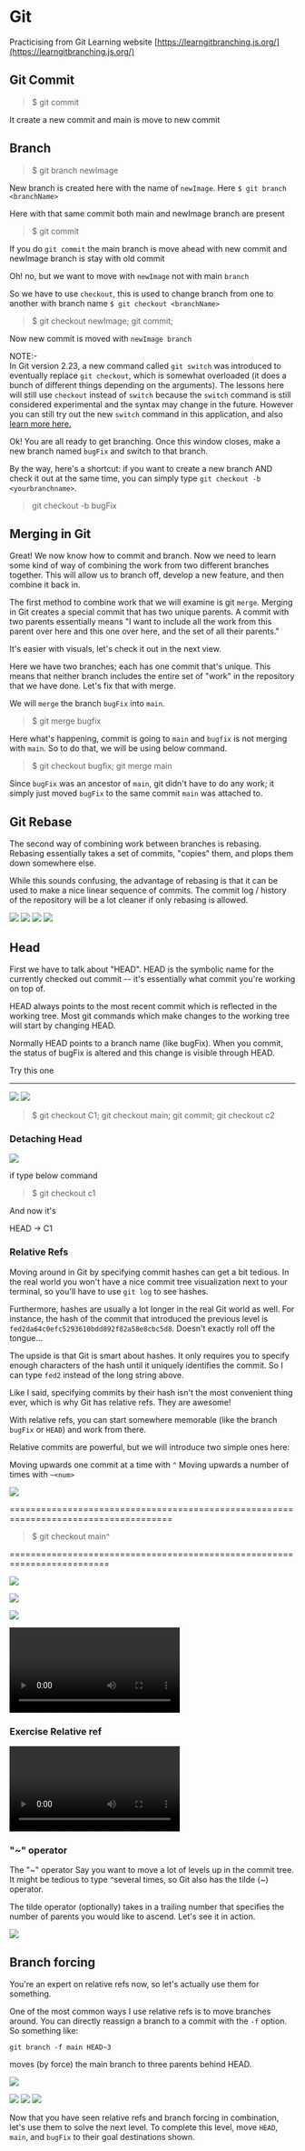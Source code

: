 # Git

Practicising from Git Learning website [https://learngitbranching.js.org/](https://learngitbranching.js.org/)

## Git Commit

> $ git commit

It create a new commit and main is move to new commit

## Branch

> $ git branch newImage

New branch is created here with the name of `newImage`. Here `$ git branch <branchName>`

Here with that same commit both main and newImage branch are present

> $ git commit

If you do `git commit` the main branch is move ahead with new commit and newImage branch is stay with old commit

Oh! no, but we want to move with `newImage` not with main `branch`

So we have to use `checkout`, this is used to change branch from one to another with branch name
`$ git checkout <branchName>`

> $ git checkout newImage; git commit;

Now new commit is moved with `newImage branch`

NOTE:-  
In Git version 2.23, a new command called `git switch` was introduced to eventually replace `git checkout`, which is somewhat overloaded (it does a bunch of different things depending on the arguments). The lessons here will still use `checkout` instead of `switch` because the `switch` command is still considered experimental and the syntax may change in the future. However you can still try out the new `switch` command in this application, and also [learn more here.](https://git-scm.com/docs/git-switch)

Ok! You are all ready to get branching. Once this window closes, make a new branch named `bugFix` and switch to that branch.

By the way, here's a shortcut: if you want to create a new branch AND check it out at the same time, you can simply type `git checkout -b <yourbranchname>`.

> git checkout -b bugFix

## Merging in Git

Great! We now know how to commit and branch. Now we need to learn some kind of way of combining the work from two different branches together. This will allow us to branch off, develop a new feature, and then combine it back in.

The first method to combine work that we will examine is git `merge`. Merging in Git creates a special commit that has two unique parents. A commit with two parents essentially means "I want to include all the work from this parent over here and this one over here, and the set of all their parents."

It's easier with visuals, let's check it out in the next view.

Here we have two branches; each has one commit that's unique. This means that neither branch includes the entire set of "work" in the repository that we have done. Let's fix that with merge.

We will `merge` the branch `bugFix` into `main`.

> $ git merge bugfix

Here what's happening, commit is going to `main` and `bugfix` is not merging with `main`. So to do that, we will be using below command.

> $ git checkout bugfix; git merge main

Since `bugFix` was an ancestor of `main`, git didn't have to do any work; it simply just moved `bugFix` to the same commit `main` was attached to.

## Git Rebase

The second way of combining work between branches is rebasing. Rebasing essentially takes a set of commits, "copies" them, and plops them down somewhere else.

While this sounds confusing, the advantage of rebasing is that it can be used to make a nice linear sequence of commits. The commit log / history of the repository will be a lot cleaner if only rebasing is allowed.

![](./assets/rebase/rebase-1.png)
![](./assets/rebase/rebase-2.png)
![](./assets/rebase/rebase-3.png)
![](./assets/rebase/rebase-4.png)

## Head

First we have to talk about "HEAD". HEAD is the symbolic name for the currently checked out commit -- it's essentially what commit you're working on top of.

HEAD always points to the most recent commit which is reflected in the working tree. Most git commands which make changes to the working tree will start by changing HEAD.

Normally HEAD points to a branch name (like bugFix). When you commit, the status of bugFix is altered and this change is visible through HEAD.

Try this one

---

![](./assets/head-starting-1.png)
![](./assets/head-starting-2.png)

> $ git checkout C1; git checkout main; git commit; git checkout c2

### Detaching Head

![](./assets/detaching-head-1.png)

if type below command

> $ git checkout c1

And now it's

HEAD -> C1

### Relative Refs

Moving around in Git by specifying commit hashes can get a bit tedious. In the real world you won't have a nice commit tree visualization next to your terminal, so you'll have to use `git log` to see hashes.

Furthermore, hashes are usually a lot longer in the real Git world as well. For instance, the hash of the commit that introduced the previous level is `fed2da64c0efc5293610bdd892f82a58e8cbc5d8`. Doesn't exactly roll off the tongue...

The upside is that Git is smart about hashes. It only requires you to specify enough characters of the hash until it uniquely identifies the commit. So I can type `fed2` instead of the long string above.

Like I said, specifying commits by their hash isn't the most convenient thing ever, which is why Git has relative refs. They are awesome!

With relative refs, you can start somewhere memorable (like the branch `bugFix` or `HEAD`) and work from there.

Relative commits are powerful, but we will introduce two simple ones here:

Moving upwards one commit at a time with `^`
Moving upwards a number of times with `~<num>`

![](./assets/detaching-head-2.png)

=====================================================================================

> $ git checkout main^

=========================================================================

![](./assets/detaching-head-3.png)

![](./assets/detaching-head-4.png)

![](./assets/detaching-head-5.png)

![](./assets/detaching-video-1.webm)

### Exercise Relative ref

![](./assets/detaching-video-1.webm)

### "~" operator

The "~" operator
Say you want to move a lot of levels up in the commit tree. It might be tedious to type `^`several times, so Git also has the tilde (~) operator.

The tilde operator (optionally) takes in a trailing number that specifies the number of parents you would like to ascend. Let's see it in action.

![](./assets/operator-1.png)

## Branch forcing

You're an expert on relative refs now, so let's actually use them for something.

One of the most common ways I use relative refs is to move branches around. You can directly reassign a branch to a commit with the `-f` option. So something like:

`git branch -f main HEAD~3`

moves (by force) the main branch to three parents behind HEAD.

![](./assets/branch-forcing-1.png)

![](./assets/branch-forcing-2.png)
![](./assets/branch-forcing-3.png)
![](./assets/branch-forcing-4.png)

Now that you have seen relative refs and branch forcing in combination, let's use them to solve the next level.
To complete this level, move `HEAD`, `main`, and `bugFix` to their goal destinations shown.
